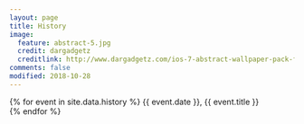 ```yaml
---
layout: page
title: History
image:
  feature: abstract-5.jpg
  credit: dargadgetz
  creditlink: http://www.dargadgetz.com/ios-7-abstract-wallpaper-pack-for-iphone-5-and-ipod-touch-retina/
comments: false
modified: 2018-10-28
---
```

{% for event in site.data.history %}
  {{ event.date }}, {{ event.title }} <br>
{% endfor %}
